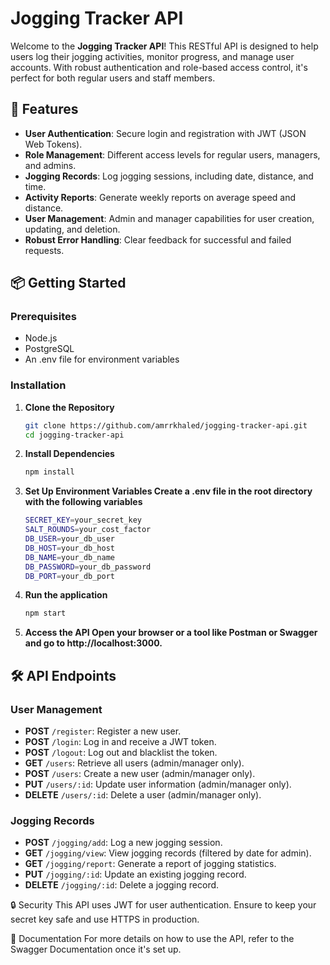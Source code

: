 # Jogging Tracker API

Welcome to the **Jogging Tracker API**! This RESTful API is designed to help users log their jogging activities, monitor progress, and manage user accounts. With robust authentication and role-based access control, it's perfect for both regular users and staff members.

## 🚀 Features

- **User Authentication**: Secure login and registration with JWT (JSON Web Tokens).
- **Role Management**: Different access levels for regular users, managers, and admins.
- **Jogging Records**: Log jogging sessions, including date, distance, and time.
- **Activity Reports**: Generate weekly reports on average speed and distance.
- **User Management**: Admin and manager capabilities for user creation, updating, and deletion.
- **Robust Error Handling**: Clear feedback for successful and failed requests.

## 📦 Getting Started

### Prerequisites

- Node.js 
- PostgreSQL 
- An .env file for environment variables

### Installation

1. **Clone the Repository**
   ```bash
   git clone https://github.com/amrrkhaled/jogging-tracker-api.git
   cd jogging-tracker-api
2. **Install Dependencies**
   ```bash
   npm install
3. **Set Up Environment Variables Create a .env file in the root directory with the following variables**

    ```bash
    SECRET_KEY=your_secret_key
    SALT_ROUNDS=your_cost_factor
    DB_USER=your_db_user
    DB_HOST=your_db_host
    DB_NAME=your_db_name
    DB_PASSWORD=your_db_password
    DB_PORT=your_db_port
4. **Run the application**
   ```bash
   npm start

5. **Access the API Open your browser or a tool like Postman or Swagger and go to http://localhost:3000.**

## 🛠 API Endpoints

### User Management
- **POST** `/register`: Register a new user.
- **POST** `/login`: Log in and receive a JWT token.
- **POST** `/logout`: Log out and blacklist the token.
- **GET** `/users`: Retrieve all users (admin/manager only).
- **POST** `/users`: Create a new user (admin/manager only).
- **PUT** `/users/:id`: Update user information (admin/manager only).
- **DELETE** `/users/:id`: Delete a user (admin/manager only).

### Jogging Records
- **POST** `/jogging/add`: Log a new jogging session.
- **GET** `/jogging/view`: View jogging records (filtered by date for admin).
- **GET** `/jogging/report`: Generate a report of jogging statistics.
- **PUT** `/jogging/:id`: Update an existing jogging record.
- **DELETE** `/jogging/:id`: Delete a jogging record.

🔒 Security
This API uses JWT for user authentication. Ensure to keep your secret key safe and use HTTPS in production.

📖 Documentation
For more details on how to use the API, refer to the Swagger Documentation once it's set up.



